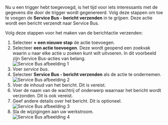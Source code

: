 Nu u een trigger hebt toegevoegd, is het tijd voor iets interessants met de gegevens die door de trigger wordt gegenereerd. Volg deze stappen om toe te voegen de **Service Bus - bericht verzenden** in te grijpen. Deze actie wordt een bericht verzendt naar Service Bus.  

Volg deze stappen voor het maken van de berichtactie verzenden:  

1. Selecteer **+ een nieuwe stap** de actie toevoegen.  
2. Selecteer **een actie toevoegen**. Deze wordt geopend een zoekvak waarin u naar elke actie u zoeken kunt wilt uitvoeren. In dit voorbeeld zijn Service Bus-acties van belang.    
   ![Service Bus afbeelding 1](./media/connectors-create-api-servicebus/action-1.png)   
3. Voer *service bus*.  
4. Selecteer **Service Bus - bericht verzenden** als de actie te ondernemen.  
   ![Service Bus afbeelding 2](./media/connectors-create-api-servicebus/action-2.png)    
5. Voer de inhoud van het bericht. Dit is vereist.  
6. Voer de naam van de wachtrij of onderwerp waarnaar het bericht wordt verzonden. Dit is ook vereist.   
7. Geef andere details over het bericht. Dit is optioneel.     
   ![Service Bus afbeelding 3](./media/connectors-create-api-servicebus/action-3.png)    
8. Sla de wijzigingen aan uw werkstroom.   
   ![Service Bus afbeelding 4](./media/connectors-create-api-servicebus/action-4.png)     

